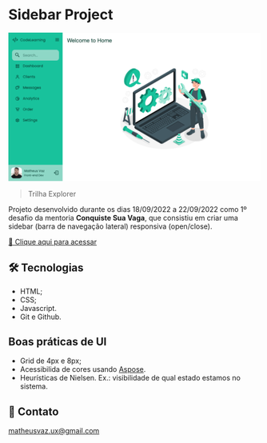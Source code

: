 # Sidebar Project

![preview](./github/sidebar-preview.png)

> Trilha Explorer

Projeto desenvolvido durante os dias 18/09/2022 a 22/09/2022 como 1º desafio da mentoria **Conquiste Sua Vaga**, que consistiu em criar uma sidebar (barra de navegação lateral) responsiva (open/close).

[🔗 Clique aqui para acessar](https://matheusvaz-dev.github.io/sidebar/)

## 🛠️ Tecnologias

- HTML;
- CSS;
- Javascript.
- Git e Github.

## Boas práticas de UI

- Grid de 4px e 8px;
- Acessibilida de cores usando [Aspose](https://products.aspose.app/html/pt/contrast-checker).
- Heurísticas de Nielsen. Ex.: visibilidade de qual estado estamos no sistema.

## 📧 Contato

matheusvaz.ux@gmail.com
